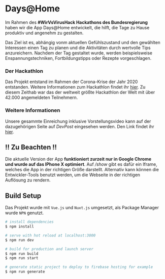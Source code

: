# Days@Home
Im Rahmen des **#WirVsVirusHack Hackathons des Bundesregierung** haben wir die App Days@Home entwickelt, die hilft, die Tage zu Hause produktiv und angenehm zu gestalten. 

Das Ziel ist es, abhängig vonm aktuellen Gefühlszustand und den gewählten Interessen einen Tag zu planen und die Aktivitäten durch wertvolle Tips anzureichern. Nachdem der Tag gestaltet wurde, werden beispielsweise Enspannungstechniken, Fortbildungstipps oder Rezepte vorgeschlagen. 

### Der Hackathlon

Das Projekt entstand im Rahmen der Corona-Krise der Jahr 2020 entstanden. Weitere Informationen zum Hackathlon findet ihr [hier](https://www.bundesregierung.de/breg-de/themen/coronavirus/wir-vs-virus-1731968). Zu diesem Zeithab war das der weltweit größte Hackathlon der Welt mit über 42.000 angemeldeten Teilnehmern. 

### Weitere Informationen

Unsere gesammte Einreichung inklusive Vorstellungsvideo kann auf der dazugehörigen Seite auf *DevPost* eingesehen werden. Den Link findet ihr [hier](https://devpost.com/software/plan-your-day-at-home).

## !! Zu Beachten !!

Die aktuelle Version der App **funktioniert zurzeit nur in Google Chrome und wurde auf das IPhone X optimiert**. Auf */show* gibt es dafür ein Iframe, welches die App in der richtigen Größe darstellt. Alternativ kann können die Entwickler-Tools benutzt werden, um die Webseite in der richtigen Auflösung zu rendern. 

## Build Setup

Das Projekt wurde mit `Vue.js` und `Nuxt.js` umgesetzt, als Package Manager wurde `NPN` genutzt. 

```bash
# install dependencies
$ npm install

# serve with hot reload at localhost:3000
$ npm run dev

# build for production and launch server
$ npm run build
$ npm run start

# generate static project to deploy to firebase hosting for example
$ npm run generate
```
